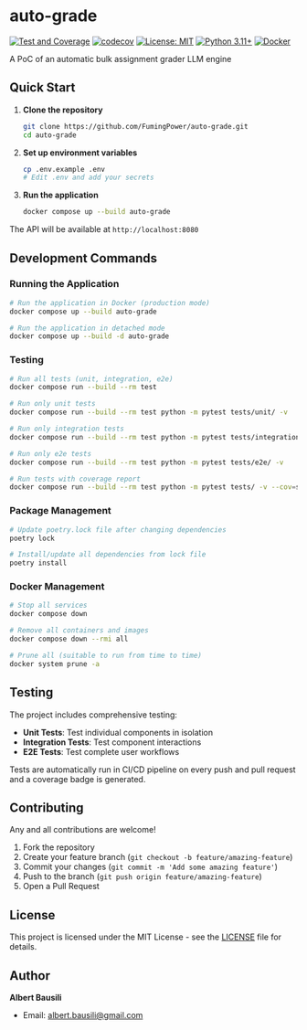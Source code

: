 # auto-grade

[![Test and Coverage](https://github.com/FumingPower/auto-grade/actions/workflows/test.yml/badge.svg)](https://github.com/FumingPower/auto-grade/actions/workflows/test.yml)
[![codecov](https://codecov.io/gh/FumingPower/auto-grade/branch/main/graph/badge.svg?token=RID2DG7P0F)](https://codecov.io/gh/FumingPower/auto-grade)
[![License: MIT](https://img.shields.io/badge/License-MIT-yellow.svg)](https://opensource.org/licenses/MIT)
[![Python 3.11+](https://img.shields.io/badge/python-3.11+-blue.svg)](https://www.python.org/downloads/)
[![Docker](https://img.shields.io/badge/docker-%230db7ed.svg?logo=docker&logoColor=white)](https://www.docker.com/)

A PoC of an automatic bulk assignment grader LLM engine

## Quick Start

1. **Clone the repository**
   ```bash
   git clone https://github.com/FumingPower/auto-grade.git
   cd auto-grade
   ```

2. **Set up environment variables**
   ```bash
   cp .env.example .env
   # Edit .env and add your secrets
   ```

3. **Run the application**
   ```bash
   docker compose up --build auto-grade
   ```

The API will be available at `http://localhost:8080`

## Development Commands

### Running the Application
```bash
# Run the application in Docker (production mode)
docker compose up --build auto-grade

# Run the application in detached mode
docker compose up --build -d auto-grade
```

### Testing
```bash
# Run all tests (unit, integration, e2e)
docker compose run --build --rm test

# Run only unit tests
docker compose run --build --rm test python -m pytest tests/unit/ -v

# Run only integration tests
docker compose run --build --rm test python -m pytest tests/integration/ -v

# Run only e2e tests
docker compose run --build --rm test python -m pytest tests/e2e/ -v

# Run tests with coverage report
docker compose run --build --rm test python -m pytest tests/ -v --cov=src --cov=config
```

### Package Management
```bash
# Update poetry.lock file after changing dependencies
poetry lock

# Install/update all dependencies from lock file
poetry install
```

### Docker Management
```bash
# Stop all services
docker compose down

# Remove all containers and images
docker compose down --rmi all

# Prune all (suitable to run from time to time)
docker system prune -a
```

## Testing

The project includes comprehensive testing:

- **Unit Tests**: Test individual components in isolation
- **Integration Tests**: Test component interactions
- **E2E Tests**: Test complete user workflows

Tests are automatically run in CI/CD pipeline on every push and pull request and a coverage badge is generated.

## Contributing

Any and all contributions are welcome!

1. Fork the repository
2. Create your feature branch (`git checkout -b feature/amazing-feature`)
3. Commit your changes (`git commit -m 'Add some amazing feature'`)
4. Push to the branch (`git push origin feature/amazing-feature`)
5. Open a Pull Request

## License

This project is licensed under the MIT License - see the [LICENSE](LICENSE) file for details.

## Author

**Albert Bausili**
- Email: albert.bausili@gmail.com